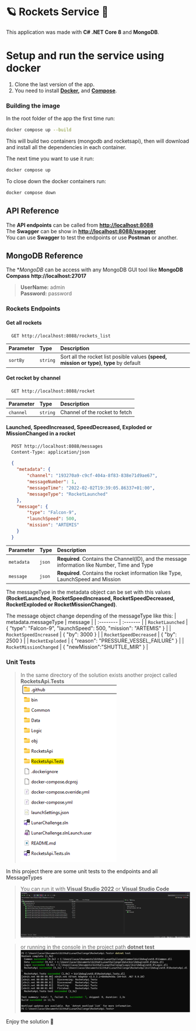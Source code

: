 # 🪐 Rockets Service 🚀

This application was made with **C# .NET Core 8** and **MongoDB**. 

# Setup and run the service using docker

 1. Clone the last version of the app.
 2. You need to install **[Docker](https://docker.com/),** and **[Compose](https://docs.docker.com/compose/)**.

 ### Building the image
In the root folder of the app the first time run:
```sh
docker compose up --build
```
This will build two containers (mongodb and rocketsapi), then will download and install all the dependencies in each container.

The next time you want to use it run:
```sh
docker compose up
```

To close down the docker containers run:
```sh
docker compose down
```

## API Reference

The **API endpoints** can be called from **[http://localhost:8088](http://localhost:8088)**\
The **Swagger** can be show in **[http://localhost:8088/swagger](http://localhost:8088/swagger)**\
You can use **Swagger** to test the endpoints or use **Postman** or another.

## MongoDB Reference


The **MongoDB* can be access with any MongoDB GUI tool like **MongoDB Compass** **http://localhost:27017**
> **UserName:** admin \
> **Password:** password

### Rockets Endpoints
#### Get all rockets
```http
  GET http://localhost:8088/rockets_list
```
| Parameter | Type     | Description                         |
| :-------- | :------- | :---------------------------------- |
| `sortBy`  | `string` | Sort all the rocket list posible values **(speed, mission or type)**, **type** by default |


#### Get rocket by channel
```http
  GET http://localhost:8088/rocket
```
| Parameter | Type     | Description                         |
| :-------- | :------- | :---------------------------------- |
| `channel`  | `string` | Channel of the rocket to fetch |

#### Launched, SpeedIncreased, SpeedDecreased, Exploded or MissionChanged in a rocket
```http
  POST http://localhost:8088/messages
  Content-Type: application/json
```
```json
  {
    "metadata": {
        "channel": "193270a9-c9cf-404a-8f83-838e71d9ae67",
        "messageNumber": 1,    
        "messageTime": "2022-02-02T19:39:05.86337+01:00",                                          
        "messageType": "RocketLaunched"                             
    },
    "message": {                                                    
        "type": "Falcon-9",
        "launchSpeed": 500,
        "mission": "ARTEMIS"  
    }
  }
```
| Parameter | Type     | Description                         |
| :-------- | :------- | :---------------------------------- |
| `metadata`      | `json` | **Required**. Contains the Channel(ID), and the message information like Number, Time and Type   |
| `message`      | `json` | **Required**. Contains the rocket information like Type, LaunchSpeed and Mission |

The messageType in the metadata object can be set with this values **(RocketLaunched, RocketSpeedIncreased, RocketSpeedDecreased, RocketExploded or RocketMissionChanged)**.

The message object change depending of the messageType like this:
| metadata.messageType | message     |
| :-------- | :------- |
| `RocketLaunched`      | { "type": "Falcon-9", "launchSpeed": 500, "mission": "ARTEMIS" } | 
| `RocketSpeedIncreased`      | { "by": 3000 } |
| `RocketSpeedDecreased`      | { "by": 2500 } |
| `RocketExploded`      | { "reason": "PRESSURE_VESSEL_FAILURE" } |
| `RocketMissionChanged`      | { "newMission":"SHUTTLE_MIR" } |


### Unit Tests
>In the same directory of the solution exists another project called **RocketsApi.Tests**\
![App Screenshot](https://github.com/mlacava/SharedImages/blob/main/ProjectPath.png?raw=true)

In this project there are some unit tests to the endpoints and all MessageTypes
>You can run it with **Visual Studio 2022** or **Visual Studio Code**\
![App Screenshot](https://github.com/mlacava/SharedImages/blob/main/dotnetTestsVS.png?raw=true)

>or running in the console in the project path **dotnet test**
![App Screenshot](https://github.com/mlacava/SharedImages/blob/main/dotnetTestConsole.png?raw=true)

Enjoy the solution 👋